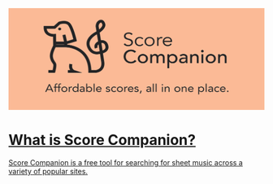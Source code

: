 <a href="https://www.openipa.org">
<p align='center'>
  <img src='readme/logo-tagline-wide.png' width='600' height='200' />
</p>

# What is Score Companion?
Score Companion is a free tool for searching for sheet music across a variety of popular sites.
